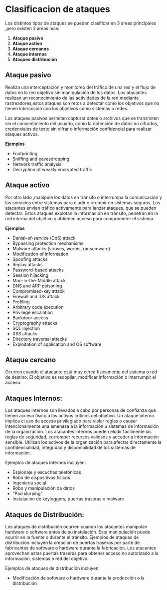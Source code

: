 # Clasificacion de ataques

Los distintos tipos de ataques se pueden clasificar en 3 areas principales ,pero existen 2 areas mas:

1. **Ataque pasivo**
2. **Ataque activo**
3. **Ataque cercanos**
4. **Ataque internos**
5. **Ataques distribución**

## **Ataque pasivo**

Realiza una interceptación y monitoreo del tráfico de una red y el flujo de datos en la red objetivo sin manipulación de los datos. Los atacantes realizan un reconocimiento de las actividades de la red mediante rastreadores,estos ataques son retos a detectar como los objetivos que no tienen interacción con los objetivos como sistemas o redes.

Los ataques pasivos permiten capturar datos o archivos que se transmiten sin el consentimiento del usuario, como la obtención de datos no cifrados, credenciales de texto sin cifrar o información confidencial para realizar ataques activos.

**Ejemplos**

* Footprinting
* Sniffing and eavesdropping
* Network traffic analysis
* Decryption of weakly encrypted traffic

## Ataque activo

Por otro lado ,manipule los datos en tránsito o interrumpa la comunicación y los servicios entre sistemas para eludir o irrumpir en sistemas seguros. Los atacantes envían tráfico activamente para lanzar ataques, que se pueden detectar. Estos ataques explotan la información en tránsito, penetran en la red interna del objetivo y obtienen acceso para comprometer el sistema.

**Ejemplos**

* Denial-of-service (DoS) attack
* Bypassing protection mechanisms
* Malware attacks (viruses, worms, ransomware)
* Modification of information
* Spoofing attacks
* Replay attacks
* Password-based attacks
* Session hijacking
* Man-in-the-Middle attack
* DNS and ARP poisoning
* Compromised-key attack
* Firewall and IDS attack
* Profiling
* Arbitrary code execution
* Privilege escalation
* Backdoor access
* Cryptography attacks
* SQL injection
* XSS attacks
* Directory traversal attacks
* Exploitation of application and OS software

## Ataque cercano

Ocurren cuando el atacante está muy cerca físicamente del sistema o red de destino. El objetivo es recopilar, modificar información o interrumpir el acceso.

## Ataques Internos:

Los ataques internos son llevados a cabo por personas de confianza que tienen acceso físico a los activos críticos del objetivo. Un ataque interno implica el uso de acceso privilegiado para violar reglas o causar intencionalmente una amenaza a la información u sistemas de información de la organización. Los atacantes internos pueden eludir fácilmente las reglas de seguridad, corromper recursos valiosos y acceder a información sensible. Utilizan los activos de la organización para afectar directamente la confidencialidad, integridad y disponibilidad de los sistemas de información.&#x20;

Ejemplos de ataques internos incluyen:

* Espionaje y escuchas telefónicas
* Robo de dispositivos físicos
* Ingeniería social
* Robo y manipulación de datos
* "Pod slurping"
* Instalación de keyloggers, puertas traseras o malware

## Ataques de Distribución:

Los ataques de distribución ocurren cuando los atacantes manipulan hardware o software antes de su instalación. Esta manipulación puede ocurrir en la fuente o durante el tránsito. Ejemplos de ataques de distribución incluyen la creación de puertas traseras por parte de fabricantes de software o hardware durante la fabricación. Los atacantes aprovechan estas puertas traseras para obtener acceso no autorizado a la información, sistemas o red del objetivo.

Ejemplos de ataques de distribución incluyen:

* Modificación de software o hardware durante la producción o la distribución
